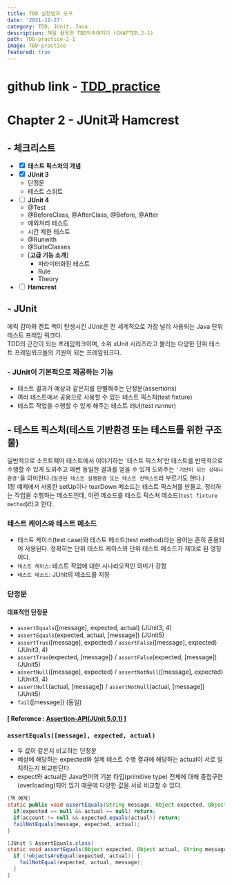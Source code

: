 ```yaml
---
title: TDD 실천법과 도구
date: '2021-12-27'
category: TDD, JUnit, Java
description: 책을 활용한 TDD익숙해지기 (CHAPTER.2-1)
path: TDD-practice-2-1
image: TDD-practice
featured: true
---
```


# github link - [TDD_practice](https://github.com/KwonCheulJin/TDD_practice)

# Chapter 2 - JUnit과 Hamcrest

## - 체크리스트

- <input type="checkbox" checked/> **테스트 픽스처의 개념**
- <input type="checkbox" checked/> **JUnit 3**
  - 단정문
  - 테스트 스위트
- <input type="checkbox"/> **JUnit 4**
  - @Test
  - @BeforeClass, @AfterClass, @Before, @After
  - 예외처리 테스트
  - 시간 제한 테스트
  - @Runwith
  - @SuiteClasses
  - [**고급 기능 소개**]
    - 파라미터화된 테스트
    - Rule
    - Theory
- <input type="checkbox"/> **Hamcrest**

## - JUnit

에릭 감마와 켄트 백이 탄생시킨 JUnit은 전 세계적으로 가장 널리 사용되는 Java 단위 테스트 프레임 워크다.<br>
TDD의 근간이 되는 프레임워크이며, 소위 xUnit 시리즈라고 불리는 다양한 단위 테스트 프레임워크들의 기원이 되는 프레임워크다.

### - JUnit이 기본적으로 제공하는 기능

- 테스트 결과가 예상과 같은지를 판별해주는 단정문(assertions)
- 여러 테스트에서 공용으로 사용할 수 있는 테스트 픽스처(test fixture)
- 테스트 작업을 수행할 수 있게 해주는 테스트 러너(test runner)

## - 테스트 픽스처(테스트 기반환경 또는 테스트를 위한 구조물)

일반적으로 소프트웨어 테스트에서 이야기하는 '테스트 픽스처'란 테스트를 반복적으로 수행할 수 있게 도와주고 매번 동일한 결과를 얻을 수 있게 도와주는 `'기반이 되는 상태나 환경'`을 의미한다.(`일관된 테스트 실행환경 또는 테스트 컨텍스트`라 부르기도 한다.)<br>
1장 예제에서 사용한 setUp이나 tearDown 메소드는 테스트 픽스처를 만들고, 정리하는 작업을 수행하는 메소드인데, 이런 메소드를 테스트 픽스처 메소드(`test fixture method`)라고 한다.

### 테스트 케이스와 테스트 메소드

- 테스트 케이스(test case)와 테스트 메소드(test method)라는 용어는 흔히 혼용되어 사용된다. 정확히는 단위 테스트 케이스와 단위 테스트 메소드가 제대로 된 명칭이다.
- `테스트 케이스`: 테스트 작업에 대한 시나리오적인 의미가 강함
- `테스트 메소드`: JUnit의 메소드를 지칭

### 단정문

#### 대표적인 단정문

- `assertEquals`([message], expected, actual) (JUnit3, 4)
- `assertEquals`(expected, actual, [message]) (JUnit5)
- `assertTrue`([message], expected) / `assertFalse`([message], expected) (JUnit3, 4)
- `assertTrue`(expected, [message]) / `assertFalse`(expected, [message]) (JUnit5)
- `assertNull`([message], expected) / `assertNotNull`([message], expected) (JUnit3, 4)
- `assertNull`(actual, [message]) / `assertNotNull`(actual, [message]) (JUnit5)
- `fail`([message]) (동일)

#### [ Reference : [Assertion-API(JUnit 5.0.1)](https://junit.org/junit5/docs/5.0.1/api/org/junit/jupiter/api/Assertions.html) ]

### `assertEquals([message], expected, actual)`

- 두 값이 같은지 비교하는 단정문
- 예상에 해당하는 expected와 실제 테스트 수행 결과에 해당하는 actual이 서로 일치하는지 비교판단다.
- expect와 actual은 Java언어의 기본 타입(primitive type) 전체에 대해 중첩구현(overloading)되어 있기 때문에 다양한 값을 서로 비교할 수 있다.

```java
[책 예제]
static public void assertEquals(String message, Object expected, Object actual) {
  if(expected == null && actual == null) return;
  if(account != null && expected.equals(actual)) return;
  failNotEquals(message, expected, actual);
}
```

```java
[JUnit 5 AssertEquals.class]
static void assertEquals(Object expected, Object actual, String message) {
  if (!objectsAreEqual(expected, actual)) {
    failNotEqual(expected, actual, message);
  }
}
```
